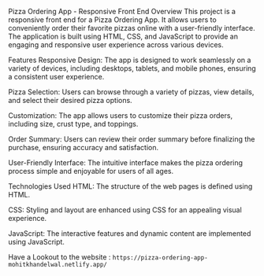 Pizza Ordering App - Responsive Front End
Overview
This project is a responsive front end for a Pizza Ordering App. It allows users to conveniently order their favorite pizzas online with a user-friendly interface. The application is built using HTML, CSS, and JavaScript to provide an engaging and responsive user experience across various devices.

Features
Responsive Design: The app is designed to work seamlessly on a variety of devices, including desktops, tablets, and mobile phones, ensuring a consistent user experience.

Pizza Selection: Users can browse through a variety of pizzas, view details, and select their desired pizza options.

Customization: The app allows users to customize their pizza orders, including size, crust type, and toppings.

Order Summary: Users can review their order summary before finalizing the purchase, ensuring accuracy and satisfaction.

User-Friendly Interface: The intuitive interface makes the pizza ordering process simple and enjoyable for users of all ages.

Technologies Used
HTML: The structure of the web pages is defined using HTML.

CSS: Styling and layout are enhanced using CSS for an appealing visual experience.

JavaScript: The interactive features and dynamic content are implemented using JavaScript.


Have a Lookout to the website :
`https://pizza-ordering-app-mohitkhandelwal.netlify.app/`
